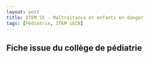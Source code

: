 ```yaml
---
layout: post
title: ITEM 55 - Maltraitance et enfants en danger
tags: [Pédiatrie, ITEM iECN]
---
```



## Fiche issue du collège de pédiatrie












